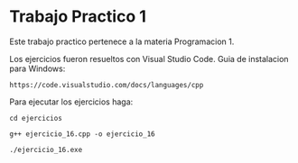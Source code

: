 
# Trabajo Practico 1

Este trabajo practico pertenece a la materia Programacion 1.

Los ejercicios fueron resueltos con Visual Studio Code. Guia de instalacion para Windows:
```
https://code.visualstudio.com/docs/languages/cpp
```

Para ejecutar los ejercicios haga:
```
cd ejercicios

g++ ejercicio_16.cpp -o ejercicio_16

./ejercicio_16.exe
```
